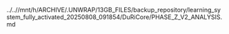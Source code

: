 ../..//mnt/h/ARCHIVE/.UNWRAP/13GB_FILES/backup_repository/learning_system_fully_activated_20250808_091854/DuRiCore/PHASE_Z_V2_ANALYSIS.md